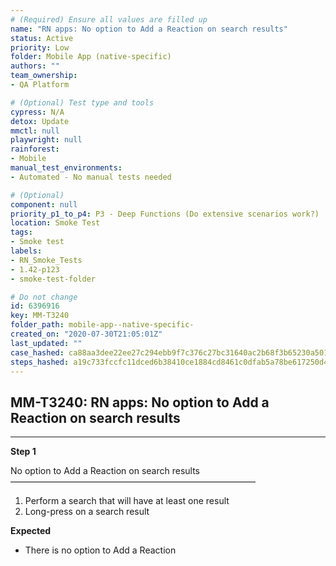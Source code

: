 ```yaml
---
# (Required) Ensure all values are filled up
name: "RN apps: No option to Add a Reaction on search results"
status: Active
priority: Low
folder: Mobile App (native-specific)
authors: ""
team_ownership: 
- QA Platform

# (Optional) Test type and tools
cypress: N/A
detox: Update
mmctl: null
playwright: null
rainforest: 
- Mobile
manual_test_environments: 
- Automated - No manual tests needed

# (Optional)
component: null
priority_p1_to_p4: P3 - Deep Functions (Do extensive scenarios work?)
location: Smoke Test
tags: 
- Smoke test
labels: 
- RN_Smoke_Tests
- 1.42-p123
- smoke-test-folder

# Do not change
id: 6396916
key: MM-T3240
folder_path: mobile-app--native-specific-
created_on: "2020-07-30T21:05:01Z"
last_updated: ""
case_hashed: ca88aa3dee22ee27c294ebb9f7c376c27bc31640ac2b68f3b65230a501288a09d85e7f1ce9caa49919f43dd9c497522b
steps_hashed: a19c733fccfc11dced6b38410ce1884cd8461c0dfab5a78be617250d4fcacf158abfb18c5c5e0821920cf9e6b756126a
---
```


## MM-T3240: RN apps: No option to Add a Reaction on search results

---

**Step 1**

No option to Add a Reaction on search results\
————————————————————————————

1. Perform a search that will have at least one result
2. Long-press on a search result

**Expected**

- There is no option to Add a Reaction
